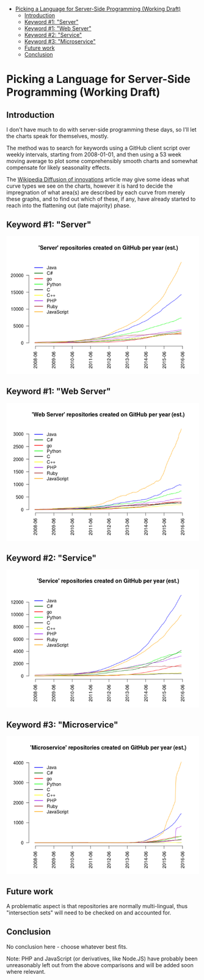 -   [Picking a Language for Server-Side Programming
    (Working Draft)](#picking-a-language-for-server-side-programming-working-draft)
    -   [Introduction](#introduction)
    -   [Keyword \#1: "Server"](#keyword-1-server)
    -   [Keyword \#1: "Web Server"](#keyword-1-web-server)
    -   [Keyword \#2: "Service"](#keyword-2-service)
    -   [Keyword \#3: "Microservice"](#keyword-3-microservice)
    -   [Future work](#future-work)
    -   [Conclusion](#conclusion)

Picking a Language for Server-Side Programming (Working Draft)
==============================================================

Introduction
------------

I don't have much to do with server-side programming these days, so I'll
let the charts speak for themselves, mostly.

The method was to search for keywords using a GitHub client script over
weekly intervals, starting from 2008-01-01, and then using a 53 week
moving average to plot some comprehensibly smooth charts and somewhat
compensate for likely seasonality effects.

The [Wikipedia Diffusion of
innovations](https://en.wikipedia.org/wiki/Diffusion_of_innovations)
article may give some ideas what curve types we see on the charts,
however it is hard to decide the impregnation of what area(s) are
described by each curve from merely these graphs, and to find out which
of these, if any, have already started to reach into the flattening out
(late majority) phase.

Keyword \#1: "Server"
---------------------

![](analysis_server_files/figure-markdown_strict/unnamed-chunk-2-1.png)

Keyword \#1: "Web Server"
-------------------------

![](analysis_server_files/figure-markdown_strict/unnamed-chunk-3-1.png)

Keyword \#2: "Service"
----------------------

![](analysis_server_files/figure-markdown_strict/unnamed-chunk-4-1.png)

Keyword \#3: "Microservice"
---------------------------

![](analysis_server_files/figure-markdown_strict/unnamed-chunk-5-1.png)

Future work
-----------

A problematic aspect is that repositories are normally multi-lingual,
thus "intersection sets" will need to be checked on and accounted for.

Conclusion
----------

No conclusion here - choose whatever best fits.

Note: PHP and JavaScript (or derivatives, like Node.JS) have probably
been unreasonably left out from the above comparisons and will be added
soon where relevant.
